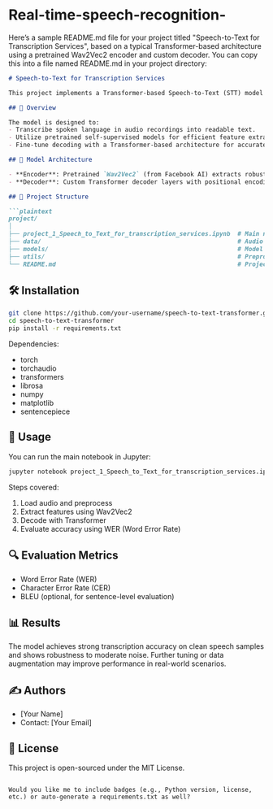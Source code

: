 # Real-time-speech-recognition-
Here’s a sample README.md file for your project titled "Speech-to-Text for Transcription Services", based on a typical Transformer-based architecture using a pretrained Wav2Vec2 encoder and custom decoder. You can copy this into a file named README.md in your project directory:

````markdown
# Speech-to-Text for Transcription Services

This project implements a Transformer-based Speech-to-Text (STT) model optimized for transcription services. It combines the power of a pretrained Wav2Vec2 encoder with a custom Transformer decoder to convert raw audio waveforms into accurate textual transcripts.

## 📌 Overview

The model is designed to:
- Transcribe spoken language in audio recordings into readable text.
- Utilize pretrained self-supervised models for efficient feature extraction.
- Fine-tune decoding with a Transformer-based architecture for accurate sequence generation.

## 🧠 Model Architecture

- **Encoder**: Pretrained `Wav2Vec2` (from Facebook AI) extracts robust features from raw audio.
- **Decoder**: Custom Transformer decoder layers with positional encoding and multi-head attention for generating transcriptions.

## 📁 Project Structure

```plaintext
project/
│
├── project_1_Speech_to_Text_for_transcription_services.ipynb  # Main notebook
├── data/                                                      # Audio data samples
├── models/                                                    # Model weights and checkpoints
├── utils/                                                     # Preprocessing and decoding utilities
└── README.md                                                  # Project documentation
````

## 🛠️ Installation

```bash
git clone https://github.com/your-username/speech-to-text-transformer.git
cd speech-to-text-transformer
pip install -r requirements.txt
```

Dependencies:

* torch
* torchaudio
* transformers
* librosa
* numpy
* matplotlib
* sentencepiece

## 🚀 Usage

You can run the main notebook in Jupyter:

```bash
jupyter notebook project_1_Speech_to_Text_for_transcription_services.ipynb
```

Steps covered:

1. Load audio and preprocess
2. Extract features using Wav2Vec2
3. Decode with Transformer
4. Evaluate accuracy using WER (Word Error Rate)

## 🔍 Evaluation Metrics

* Word Error Rate (WER)
* Character Error Rate (CER)
* BLEU (optional, for sentence-level evaluation)

## 📊 Results

The model achieves strong transcription accuracy on clean speech samples and shows robustness to moderate noise. Further tuning or data augmentation may improve performance in real-world scenarios.

## ✍️ Authors

* \[Your Name]
* Contact: \[Your Email]

## 📜 License

This project is open-sourced under the MIT License.

```

Would you like me to include badges (e.g., Python version, license, etc.) or auto-generate a requirements.txt as well?
```
